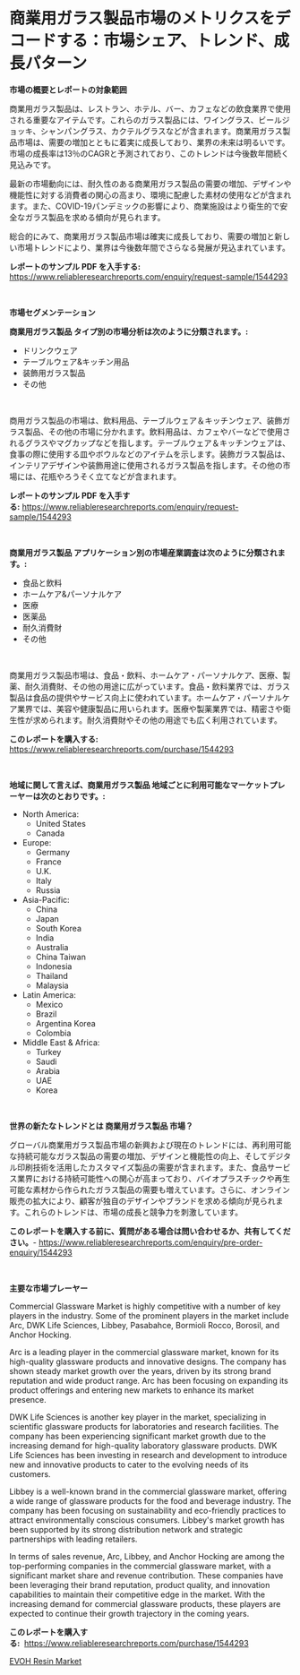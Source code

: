 <p><h1>商業用ガラス製品市場のメトリクスをデコードする：市場シェア、トレンド、成長パターン</h1></p><p><strong>市場の概要とレポートの対象範囲</strong></p>
<p><p>商業用ガラス製品は、レストラン、ホテル、バー、カフェなどの飲食業界で使用される重要なアイテムです。これらのガラス製品には、ワイングラス、ビールジョッキ、シャンパングラス、カクテルグラスなどが含まれます。商業用ガラス製品市場は、需要の増加とともに着実に成長しており、業界の未来は明るいです。市場の成長率は13％のCAGRと予測されており、このトレンドは今後数年間続く見込みです。</p><p>最新の市場動向には、耐久性のある商業用ガラス製品の需要の増加、デザインや機能性に対する消費者の関心の高まり、環境に配慮した素材の使用などが含まれます。また、COVID-19パンデミックの影響により、商業施設はより衛生的で安全なガラス製品を求める傾向が見られます。</p><p>総合的にみて、商業用ガラス製品市場は確実に成長しており、需要の増加と新しい市場トレンドにより、業界は今後数年間でさらなる発展が見込まれています。</p></p>
<p><strong>レポートのサンプル PDF を入手する:</strong> <a href="https://www.reliableresearchreports.com/enquiry/request-sample/1544293">https://www.reliableresearchreports.com/enquiry/request-sample/1544293</a></p>
<p>&nbsp;</p>
<p><strong>市場セグメンテーション</strong></p>
<p><strong>商業用ガラス製品 タイプ別の市場分析は次のように分類されます。:</strong></p>
<p><ul><li>ドリンクウェア</li><li>テーブルウェア&キッチン用品</li><li>装飾用ガラス製品</li><li>その他</li></ul></p>
<p>&nbsp;</p>
<p><p>商用ガラス製品の市場は、飲料用品、テーブルウェア＆キッチンウェア、装飾ガラス製品、その他の市場に分かれます。飲料用品は、カフェやバーなどで使用されるグラスやマグカップなどを指します。テーブルウェア＆キッチンウェアは、食事の際に使用する皿やボウルなどのアイテムを示します。装飾ガラス製品は、インテリアデザインや装飾用途に使用されるガラス製品を指します。その他の市場には、花瓶やろうそく立てなどが含まれます。</p></p>
<p><strong>レポートのサンプル PDF を入手する:</strong>&nbsp;<a href="https://www.reliableresearchreports.com/enquiry/request-sample/1544293">https://www.reliableresearchreports.com/enquiry/request-sample/1544293</a></p>
<p>&nbsp;</p>
<p><strong> 商業用ガラス製品 アプリケーション別の市場産業調査は次のように分類されます。:</strong></p>
<p><ul><li>食品と飲料</li><li>ホームケア&パーソナルケア</li><li>医療</li><li>医薬品</li><li>耐久消費財</li><li>その他</li></ul></p>
<p>&nbsp;</p>
<p><p>商業用ガラス製品市場は、食品・飲料、ホームケア・パーソナルケア、医療、製薬、耐久消費財、その他の用途に広がっています。食品・飲料業界では、ガラス製品は食品の提供やサービス向上に使われています。ホームケア・パーソナルケア業界では、美容や健康製品に用いられます。医療や製薬業界では、精密さや衛生性が求められます。耐久消費財やその他の用途でも広く利用されています。</p></p>
<p><strong>このレポートを購入する:</strong>&nbsp; <a href="https://www.reliableresearchreports.com/purchase/1544293">https://www.reliableresearchreports.com/purchase/1544293</a></p>
<p>&nbsp;</p>
<p><strong>地域に関して言えば、商業用ガラス製品 地域ごとに利用可能なマーケットプレーヤーは次のとおりです。:</strong></p>
<p><ul>
    <li>
        North America:
        <ul>
            <li>United States</li>
            <li>Canada</li>
        </ul>
    </li>
    <li>
        Europe:
        <ul>
            <li>Germany</li>
            <li>France</li>
            <li>U.K.</li>
            <li>Italy</li>
            <li>Russia</li>
        </ul>
    </li>
    <li>
        Asia-Pacific:
        <ul>
            <li>China</li>
            <li>Japan</li>
            <li>South Korea</li>
            <li>India</li>
            <li>Australia</li>
            <li>China Taiwan</li>
            <li>Indonesia</li>
            <li>Thailand</li>
            <li>Malaysia</li>
        </ul>
    </li>
    <li>
        Latin America:
        <ul>
            <li>Mexico</li>
            <li>Brazil</li>
            <li>Argentina Korea</li>
            <li>Colombia</li>
        </ul>
    </li>
    <li>
        Middle East & Africa:
        <ul>
            <li>Turkey</li>
            <li>Saudi</li>
            <li>Arabia</li>
            <li>UAE</li>
            <li>Korea</li>
        </ul>
    </li>
    </ul></p>
<p>&nbsp;</p>
<p><strong>世界の新たなトレンドとは 商業用ガラス製品 市場？</strong></p>
<p><p>グローバル商業用ガラス製品市場の新興および現在のトレンドには、再利用可能な持続可能なガラス製品の需要の増加、デザインと機能性の向上、そしてデジタル印刷技術を活用したカスタマイズ製品の需要が含まれます。また、食品サービス業界における持続可能性への関心が高まっており、バイオプラスチックや再生可能な素材から作られたガラス製品の需要も増えています。さらに、オンライン販売の拡大により、顧客が独自のデザインやブランドを求める傾向が見られます。これらのトレンドは、市場の成長と競争力を刺激しています。</p></p>
<p><strong>このレポートを購入する前に、質問がある場合は問い合わせるか、共有してください。</strong>- <a href="https://www.reliableresearchreports.com/enquiry/pre-order-enquiry/1544293">https://www.reliableresearchreports.com/enquiry/pre-order-enquiry/1544293</a></p>
<p>&nbsp;</p>
<p><strong>主要な市場プレーヤー</strong></p>
<p><p>Commercial Glassware Market is highly competitive with a number of key players in the industry. Some of the prominent players in the market include Arc, DWK Life Sciences, Libbey, Pasabahce, Bormioli Rocco, Borosil, and Anchor Hocking.</p><p>Arc is a leading player in the commercial glassware market, known for its high-quality glassware products and innovative designs. The company has shown steady market growth over the years, driven by its strong brand reputation and wide product range. Arc has been focusing on expanding its product offerings and entering new markets to enhance its market presence.</p><p>DWK Life Sciences is another key player in the market, specializing in scientific glassware products for laboratories and research facilities. The company has been experiencing significant market growth due to the increasing demand for high-quality laboratory glassware products. DWK Life Sciences has been investing in research and development to introduce new and innovative products to cater to the evolving needs of its customers.</p><p>Libbey is a well-known brand in the commercial glassware market, offering a wide range of glassware products for the food and beverage industry. The company has been focusing on sustainability and eco-friendly practices to attract environmentally conscious consumers. Libbey's market growth has been supported by its strong distribution network and strategic partnerships with leading retailers.</p><p>In terms of sales revenue, Arc, Libbey, and Anchor Hocking are among the top-performing companies in the commercial glassware market, with a significant market share and revenue contribution. These companies have been leveraging their brand reputation, product quality, and innovation capabilities to maintain their competitive edge in the market. With the increasing demand for commercial glassware products, these players are expected to continue their growth trajectory in the coming years.</p></p>
<p><strong>このレポートを購入する:</strong>&nbsp;&nbsp;<a href="https://www.reliableresearchreports.com/purchase/1544293">https://www.reliableresearchreports.com/purchase/1544293</a></p>
<p><p><a href="https://frill-swim-3cd.notion.site/EVOH-Resin-Market-with-the-goal-of-estimating-the-market-size-and-future-growth-potential-of-various-4171814906284109a3a7d7c875183184">EVOH Resin Market</a></p></p>